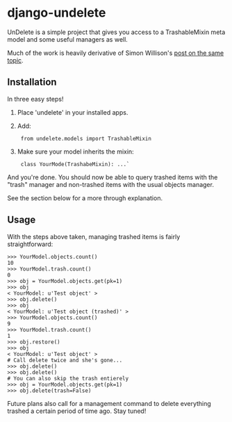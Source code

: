 django-undelete
================

UnDelete is a simple project that gives you access to a TrashableMixin meta model and some useful managers as well.

Much of the work is heavily derivative of Simon Willison's [post on the same topic](http://ltslashgt.com/2007/07/18/undelete-in-django/).

Installation
-------------

In three easy steps!

1. Place 'undelete' in your installed apps.
2. Add:

        from undelete.models import TrashableMixin

3. Make sure your model inherits the mixin: 

        class YourMode(TrashabeMixin): ...`   

And you're done. You should now be able to query trashed items with the "trash" manager and non-trashed items with the usual objects manager.

See the section below for a more through explanation.

Usage
------

With the steps above taken, managing trashed items is fairly straightforward:

    >>> YourModel.objects.count()
    10
    >>> YourModel.trash.count()
    0
    >>> obj = YourModel.objects.get(pk=1)
    >>> obj
    < YourModel: u'Test object' >
    >>> obj.delete()
    >>> obj
    < YourModel: u'Test object (trashed)' >
    >>> YourModel.objects.count()
    9
    >>> YourModel.trash.count()
    1
    >>> obj.restore()
    >>> obj
    < YourModel: u'Test object' >
    # Call delete twice and she's gone...
    >>> obj.delete()
    >>> obj.delete()
    # You can also skip the trash entierely
    >>> obj = YourModel.objects.get(pk=1)
    >>> obj.delete(trash=False)

Future plans also call for a management command to delete everything trashed a certain period of time ago. Stay tuned!
